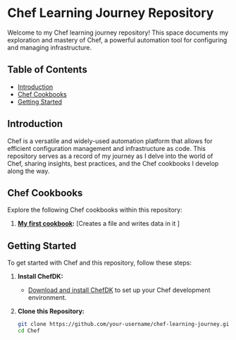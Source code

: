 # Chef Learning Journey Repository

Welcome to my Chef learning journey repository! This space documents my exploration and mastery of Chef, a powerful automation tool for configuring and managing infrastructure.

## Table of Contents

- [Introduction](#introduction)
- [Chef Cookbooks](#chef-cookbooks)
- [Getting Started](#getting-started)

## Introduction

Chef is a versatile and widely-used automation platform that allows for efficient configuration management and infrastructure as code. This repository serves as a record of my journey as I delve into the world of Chef, sharing insights, best practices, and the Chef cookbooks I develop along the way.

## Chef Cookbooks

Explore the following Chef cookbooks within this repository:

1. **[My first cookbook](/my-first-cookbook):** [Creates a file and writes data in it ]

## Getting Started

To get started with Chef and this repository, follow these steps:

1. **Install ChefDK:**
   - [Download and install ChefDK](https://downloads.chef.io/chefdk) to set up your Chef development environment.

2. **Clone this Repository:**
   ```bash
   git clone https://github.com/your-username/chef-learning-journey.git
   cd Chef
